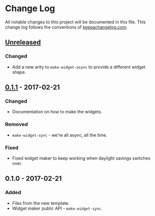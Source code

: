 # Change Log
All notable changes to this project will be documented in this file. This change log follows the conventions of [keepachangelog.com](http://keepachangelog.com/).

## [Unreleased]
### Changed
- Add a new arity to `make-widget-async` to provide a different widget shape.

## [0.1.1] - 2017-02-21
### Changed
- Documentation on how to make the widgets.

### Removed
- `make-widget-sync` - we're all async, all the time.

### Fixed
- Fixed widget maker to keep working when daylight savings switches over.

## 0.1.0 - 2017-02-21
### Added
- Files from the new template.
- Widget maker public API - `make-widget-sync`.

[Unreleased]: https://github.com/your-name/poe-gearsolve-clj/compare/0.1.1...HEAD
[0.1.1]: https://github.com/your-name/poe-gearsolve-clj/compare/0.1.0...0.1.1
